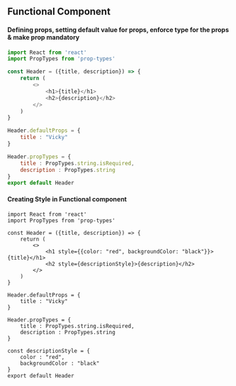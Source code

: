 ## Functional Component

#### Defining props, setting default value for props, enforce type for the props & make prop mandatory

```js
import React from 'react'
import PropTypes from 'prop-types'

const Header = ({title, description}) => {
    return (
        <>
            <h1>{title}</h1>
            <h2>{description}</h2>
        </>
    )
}

Header.defaultProps = {
    title : "Vicky"
}

Header.propTypes = {
    title : PropTypes.string.isRequired,
    description : PropTypes.string
}
export default Header
```

#### Creating Style in Functional component

```
import React from 'react'
import PropTypes from 'prop-types'

const Header = ({title, description}) => {
    return (
        <>
            <h1 style={{color: "red", backgroundColor: "black"}}>{title}</h1>
            <h2 style={descriptionStyle}>{description}</h2>
        </>
    )
}

Header.defaultProps = {
    title : "Vicky"
}

Header.propTypes = {
    title : PropTypes.string.isRequired,
    description : PropTypes.string
}

const descriptionStyle = {
    color : "red",
    backgroundColor : "black"
}
export default Header
```
